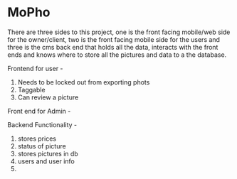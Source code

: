 # MoPho

There are three sides to this project, one is the front facing mobile/web side for the owner/client, two is the front facing mobile side for the users and three is the cms back end that holds all the data, interacts with the front ends and knows where to store all the pictures and data to a the database.


Frontend for user -
1. Needs to be locked out from exporting phots
2. Taggable
3. Can review a picture


Front end for Admin -

Backend Functionality -
1. stores prices
2. status of picture
3. stores pictures in db
4. users and user info
5. 
